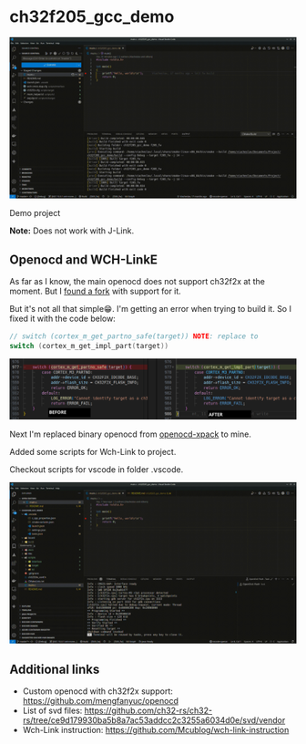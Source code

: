# ch32f205_gcc_demo

![debuging](/docs/Kooha-2024-05-13-10-38-07.gif)

Demo project

**Note:** Does not work with J-Link.

## Openocd and WCH-LinkE

As far as I know, the main openocd does not support ch32f2x at the moment. But I [found a fork](https://github.com/mengfanyuc/openocd) with support for it.

But it's not all that simple😁. I'm getting an error when trying to build it. So I fixed it with the code below:

```c
// switch (cortex_m_get_partno_safe(target)) NOTE: replace to
switch (cortex_m_get_impl_part(target))
```

![alt text](/docs/Screenshot_20240513_105353.png)

Next I'm replaced binary openocd from [openocd-xpack](https://github.com/xpack-dev-tools/openocd-xpack) to mine.

Added some scripts for Wch-Link to project.

Checkout scripts for vscode in folder .vscode.

![flashing](/docs/Kooha-2024-05-13-11-13-30.gif)

## Additional links

* Custom openocd with ch32f2x support: https://github.com/mengfanyuc/openocd
* List of svd files: https://github.com/ch32-rs/ch32-rs/tree/ce9d179930ba5b8a7ac53addcc2c3255a6034d0e/svd/vendor
* Wch-Link instruction: https://github.com/Mcublog/wch-link-instruction
